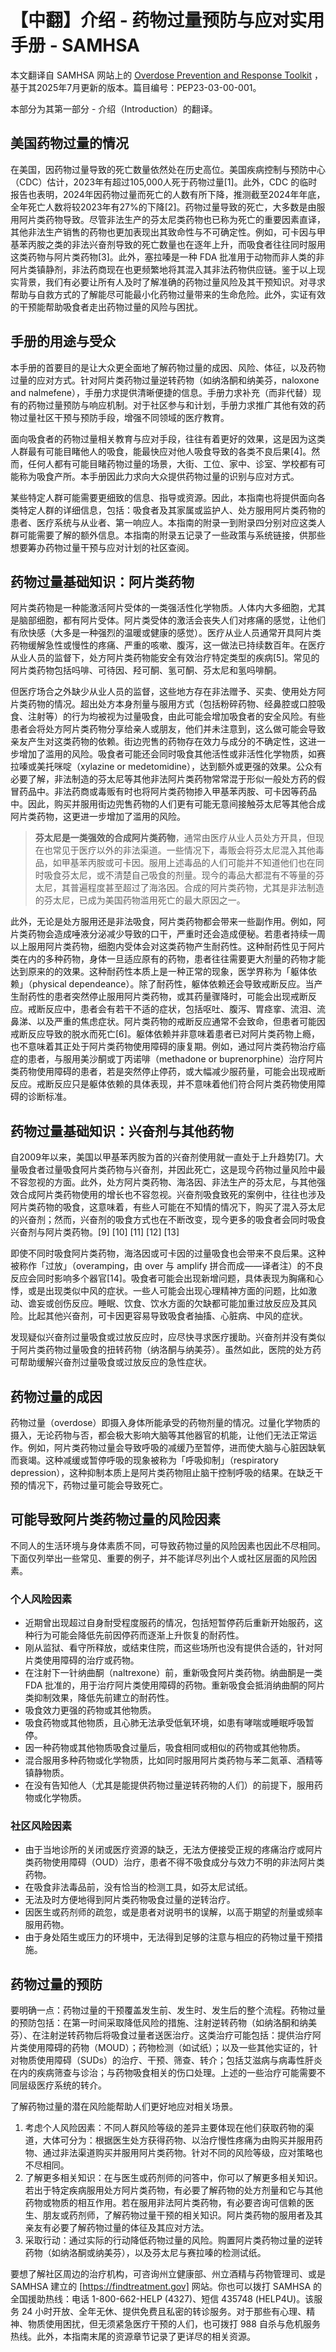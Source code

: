 # 【中翻】介绍 - 药物过量预防与应对实用手册 - SAMHSA

本文翻译自 SAMHSA 网站上的 [Overdose Prevention and Response Toolkit](https://library.samhsa.gov/sites/default/files/overdose-prevention-response-kit-pep23-03-00-001.pdf) ，基于其2025年7月更新的版本。篇目编号：PEP23-03-00-001。

本部分为其第一部分 - 介绍（Introduction）的翻译。

## 美国药物过量的情况

在美国，因药物过量导致的死亡数量依然处在历史高位。美国疾病控制与预防中心（CDC）估计，2023年有超过105,000人死于药物过量[1]。此外，CDC 的临时报告也表明，2024年因药物过量而死亡的人数有所下降，推测截至2024年年底，全年死亡人数将较2023年有27%的下降[2]。药物过量导致的死亡，大多数是由服用阿片类药物导致。尽管非法生产的芬太尼类药物也已称为死亡的重要因素直译，其他非法生产销售的药物也更加表现出其致命性与不可确定性。例如，可卡因与甲基苯丙胺之类的非法兴奋剂导致的死亡数量也在逐年上升，而吸食者往往同时服用这类药物与阿片类药物[3]。此外，塞拉嗪是一种 FDA 批准用于动物而非人类的非阿片类镇静剂，非法药商现在也更频繁地将其混入其非法药物供应链。鉴于以上现实背景，我们有必要让所有人及时了解准确的药物过量风险及其干预知识。对寻求帮助与自救方式的了解能尽可能最小化药物过量带来的生命危险。此外，实证有效的干预能帮助吸食者走出药物过量的风险与困扰。

## 手册的用途与受众

本手册的首要目的是让大众更全面地了解药物过量的成因、风险、体征，以及药物过量的应对方式。针对阿片类药物过量逆转药物（如纳洛酮和纳美芬，naloxone and nalmefene），手册力求提供清晰便捷的信息。手册力求补充（而非代替）现有的药物过量预防与响应机制。对于社区参与和计划，手册力求推广其他有效的药物过量社区干预与预防手段，增强不同领域的医疗教育。

面向吸食者的药物过量相关教育与应对手段，往往有着更好的效果，这是因为这类人群最有可能目睹他人的吸食，能最快应对他人吸食导致的各类不良后果[4]。然而，任何人都有可能目睹药物过量的场景，大街、工位、家中、诊室、学校都有可能称为吸食产所。本手册因此力求向大众提供药物过量的识别与应对方式。

某些特定人群可能需要更细致的信息、指导或资源。因此，本指南也将提供面向各类特定人群的详细信息，包括：吸食者及其家属或监护人、处方服用阿片类药物的患者、医疗系统与从业者、第一响应人。本指南的附录一到附录四分别对应这类人群可能需要了解的额外信息。本指南的附录五记录了一些政策与系统链接，供那些想要筹办药物过量干预与应对计划的社区查阅。

## 药物过量基础知识：阿片类药物

阿片类药物是一种能激活阿片受体的一类强活性化学物质。人体内大多细胞，尤其是脑部细胞，都有阿片受体。阿片类受体的激活会丧失人们对疼痛的感觉，让他们有欣快感（大多是一种强烈的温暖或健康的感觉）。医疗从业人员通常开具阿片类药物缓解急性或慢性的疼痛、严重的咳嗽、腹泻，这一做法已持续数百年。在医疗从业人员的监督下，处方阿片类药物能安全有效治疗特定类型的疾病[5]。常见的阿片类药物包括吗啡、可待因、羟可酮、氢可酮、芬太尼和氢吗啡酮。

但医疗场合之外缺少从业人员的监督，这些地方存在非法赠予、买卖、使用处方阿片类药物的情况。超出处方本身剂量与服用方式（包括粉碎药物、经鼻腔或口腔吸食、注射等）的行为均被视为过量吸食，由此可能会增加吸食者的安全风险。有些患者会将处方阿片类药物分享给亲人或朋友，他们并未注意到，这么做可能会导致亲友产生对这类药物的依赖。街边兜售的药物存在效力与成分的不确定性，这进一步增加了滥用的风险。吸食者可能还会同时吸食其他活性或非活性化学物质，如赛拉嗪或美托咪啶（xylazine or medetomidine），达到额外或更强的效果。公众有必要了解，非法制造的芬太尼等其他非法阿片类药物常常混于形似一般处方药的假冒药品中。非法药商或毒贩有时也将阿片类药物掺入甲基苯丙胺、可卡因等药品中。因此，购买并服用街边兜售药物的人们更有可能无意间接触芬太尼等其他合成阿片类药物，这更进一步增加了滥用的风险。

> **芬太尼是一类强效的合成阿片类药物**，通常由医疗从业人员处方开具，但现在也常见于医疗以外的非法渠道。一些情况下，毒贩会将芬太尼混入其他毒品，如甲基苯丙胺或可卡因。服用上述毒品的人们可能并不知道他们也在同时吸食芬太尼，或不清楚自己吸食的剂量。现今的毒品大都混有不等量的芬太尼，其普遍程度甚至超过了海洛因。合成的阿片类药物，尤其是非法制造的芬太尼，已成为美国药物滥用死亡的最大原因之一。

此外，无论是处方服用还是非法吸食，阿片类药物都会带来一些副作用。例如，阿片类药物会造成唾液分泌减少导致的口干，严重时还会造成便秘。若患者持续一周以上服用阿片类药物，细胞内受体会对这类药物产生耐药性。这种耐药性见于阿片类在内的多种药物，身体一旦适应原有的药物，患者往往需要更大剂量的药物才能达到原来的的效果。这种耐药性本质上是一种正常的现象，医学界称为「躯体依赖」（physical dependeance）。除了耐药性，躯体依赖还会导致戒断反应。当产生耐药性的患者突然停止服用阿片类药物，或其药量骤降时，可能会出现戒断反应。戒断反应中，患者会有若干不适的症状，包括呕吐、腹泻、胃痉挛、流泪、流鼻涕、以及严重的焦虑症状。阿片类药物的戒断反应通常不会致命，但患者可能因戒断反应导致的脱水而死亡[6]。躯体依赖并非意味着患者已对阿片类药物上瘾，也不意味着其正处于阿片类药物使用障碍的康复期。例如，通过阿片类药物治疗癌症的患者，与服用美沙酮或丁丙诺啡（methadone or buprenorphine）治疗阿片类药物使用障碍的患者，若是突然停止停药，或大幅减少服药量，可能会出现戒断反应。戒断反应只是躯体依赖的具体表现，并不意味着他们符合阿片类药物使用障碍的诊断标准。

## 药物过量基础知识：兴奋剂与其他药物

自2009年以来，美国以甲基苯丙胺为首的兴奋剂使用就一直处于上升趋势[7]。大量吸食者过量吸食阿片类药物与兴奋剂，并因此死亡，这是现今药物过量风险中最不容忽视的方面。此外，处方阿片类药物、海洛因、非法生产的芬太尼，与其他强效合成阿片类药物使用的增长也不容忽视。兴奋剂吸食致死的案例中，往往也涉及阿片类药物的吸食，这意味着，有些人可能在不知情的情况下，购买了混入芬太尼的兴奋剂；然而，兴奋剂的吸食方式也在不断改变，现今更多的吸食者会同时吸食兴奋剂与阿片类药物。[9] [10] [11] [12] [13]

即使不同时吸食阿片类药物，海洛因或可卡因的过量吸食也会带来不良后果。这种被称作「过放」（overamping，由 over 与 amplify 拼合而成——译者注）的不良反应会同时影响多个器官[14]。吸食者可能会出现新增问题，具体表现为胸痛和心悸，或是出现类似中风的症状。一些人可能会出现心理精神方面的问题，比如激动、谵妄或创伤反应。睡眠、饮食、饮水方面的欠缺都可能加重过放反应及其风险。比起其他兴奋剂，可卡因更容易导致吸食者抽搐、心脏病、中风的症状。

发现疑似兴奋剂过量吸食或过放反应时，应尽快寻求医疗援助。兴奋剂并没有类似于阿片类药物过量吸食的扭转药物（纳洛酮与纳美芬）。虽然如此，医院的处方药可帮助缓解兴奋剂过量吸食或过放反应的急性症状。

## 药物过量的成因

药物过量（overdose）即摄入身体所能承受的药物剂量的情况。过量化学物质的摄入，无论药物与否，都会极大影响大脑等其他器官的机能，让他们无法正常运作。例如，阿片类药物过量会导致呼吸的减缓乃至暂停，进而使大脑与心脏因缺氧而衰竭。这种减缓或暂停呼吸的现象被称为「呼吸抑制」（respiratory depression），这种抑制本质上是阿片类药物阻止脑干控制呼吸的结果。在缺乏干预的情况下，药物过量可能会导致死亡。

## 可能导致阿片类药物过量的风险因素

不同人的生活环境与身体素质不同，可导致药物过量的风险因素也因此不尽相同。下面仅列举出一些常见、重要的例子，并不能详尽列出个人或社区层面的风险因素。

### 个人风险因素

- 近期曾出现超过自身耐受程度服药的情况，包括短暂停药后重新开始服药，这种行为可能会降低先前因停药而逐渐上升恢复的耐药性。
- 刚从监狱、看守所释放，或结束住院，而这些场所也没有提供合适的，针对阿片类使用障碍的治疗或药物。
- 在注射下一针纳曲酮（naltrexone）前，重新吸食阿片类药物。纳曲酮是一类 FDA 批准的，用于治疗阿片类使用障碍的药物。重新吸食会抵消纳曲酮的阿片类抑制效果，降低先前建立的耐药性。
- 吸食效力更强的药物或其他物质。
- 吸食药物或其他物质，且心肺无法承受低氧环境，如患有哮喘或睡眠呼吸暂停。
- 因一种药物或其他物质吸食过量后，吸食相同或相似的药物或其他物质。
- 混合服用多种药物或化学物质，比如同时服用阿片类药物与苯二氮䓬、酒精等镇静物质。
- 在没有告知他人（尤其是能提供药物过量逆转药物的人们）的前提下，服用药物或化学物质。

### 社区风险因素

- 由于当地诊所的关闭或医疗资源的缺乏，无法方便接受正规的疼痛治疗或阿片类药物使用障碍（OUD）治疗，患者不得不吸食成分与效力不明的非法阿片类药物。
- 在吸食非法毒品前，没有恰当的检测工具，如芬太尼试纸。
- 无法及时方便地得到阿片类药物吸食过量的逆转治疗。
- 因医生或药剂师的疏忽，或是患者对说明书的误解，以高于期望的剂量或频率服用药物。
- 由于身处陌生或压力的环境中，无法得到足够的注意与相应的药物过量干预措施。

## 药物过量的预防

要明确一点：药物过量的干预覆盖发生前、发生时、发生后的整个流程。药物过量的预防包括：在第一时间采取降低风险的措施、注射逆转药物（如纳洛酮和纳美芬）、在注射逆转药物后将吸食过量者送医治疗。这类治疗可能包括：提供治疗阿片类使用障碍的药物（MOUD）；药物检测（如试纸）；以及一些其他实证的，针对物质使用障碍（SUDs）的治疗、干预、筛查、转介；包括艾滋病与病毒性肝炎在内的疾病筛查与诊治；与药物吸食相关的伤口处理。上述的一些治疗可能需要不同层级医疗系统的转介。

了解药物过量的潜在风险能帮助人们更好地应对相关场景。

1. 考虑个人风险因素：不同人群风险等级的差异主要体现在他们获取药物的渠道，大体可分为：根据医生处方获得药物、以治疗慢性疼痛为由购买并服用药物、通过非法渠道购买并服用阿片类药物。针对不同的风险等级，应对策略也不尽相同。
2. 了解更多相关知识：在与医生或药剂师的问答中，你可以了解更多相关知识。若出于特定疾病服用处方阿片类药物，有必要了解药物的处方剂量和它与其他药物或物质的相互作用。若在服用非法阿片类药物，有必要咨询可信赖的医生、朋友或药剂师，了解药物过量干预的相关知识。阿片类药物的服用者及其亲友有必要了解药物过量的体征及其应对方法。
3. 采取行动：通过实际的行动降低药物过量的风险。购置阿片类药物过量的逆转药物（如纳洛酮或纳美芬），以及芬太尼与赛拉嗪的检测试纸。

要想了解社区周边的治疗机构，可咨询州立健康部、州立酒精与药物管理司、或是 SAMHSA 建立的 [https://findtreatment.gov] 网站。你也可以拨打 SAMHSA 的全国援助热线：电话 1-800-662-HELP (4327)、短信 435748 (HELP4U)。该服务 24 小时开放、全年无休、提供免费且私密的转诊服务。对于那些有心理、精神、物质使用困扰，但无须紧急医疗干预的人们，也可拨打 988 自杀与危机服务热线。此外，本指南末尾的资源章节记录了更详尽的相关资源。
